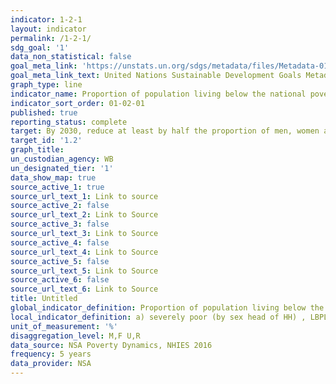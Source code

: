 ```yaml
---
indicator: 1-2-1
layout: indicator
permalink: /1-2-1/
sdg_goal: '1'
data_non_statistical: false
goal_meta_link: 'https://unstats.un.org/sdgs/metadata/files/Metadata-01-02-01.pdf'
goal_meta_link_text: United Nations Sustainable Development Goals Metadata
graph_type: line
indicator_name: Proportion of population living below the national poverty line, by sex 
indicator_sort_order: 01-02-01
published: true
reporting_status: complete
target: By 2030, reduce at least by half the proportion of men, women and children of all ages living in poverty in all its dimensions according to national definitions
target_id: '1.2'
graph_title: 
un_custodian_agency: WB
un_designated_tier: '1'
data_show_map: true
source_active_1: true
source_url_text_1: Link to source
source_active_2: false
source_url_text_2: Link to Source
source_active_3: false
source_url_text_3: Link to Source
source_active_4: false
source_url_text_4: Link to Source
source_active_5: false
source_url_text_5: Link to Source
source_active_6: false
source_url_text_6: Link to Source
title: Untitled
global_indicator_definition: Proportion of population living below the national poverty line, by sex 
local_indicator_definition: a) severely poor (by sex head of HH) , LBPL (Lower bound poverty line) (2015/2016), 389.3 N$/m; b) poor by sex (by sex head of HH) , UBPL (Upper bound poverty line) , 520.8 N$/m
unit_of_measurement: '%'
disaggregation_level: M,F U,R
data_source: NSA Poverty Dynamics, NHIES 2016
frequency: 5 years
data_provider: NSA
---
```

